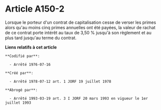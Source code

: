 # Article A150-2

Lorsque le porteur d'un contrat de capitalisation cesse de verser les primes alors qu'au moins cinq primes annuelles ont été
payées, la valeur de rachat de ce contrat porte intérêt au taux de 3,50 % jusqu'à son règlement et au plus tard jusqu'au
terme du contrat.

**Liens relatifs à cet article**

	**Codifié par**:

	  - Arrêté 1976-07-16

	**Créé par**:

	  - Arrêté 1978-07-12 art. 1 JORF 19 juillet 1978

	**Abrogé par**:

	  - Arrêté 1993-03-19 art. 3 I JORF 20 mars 1993 en vigueur le 1er juillet 1993
